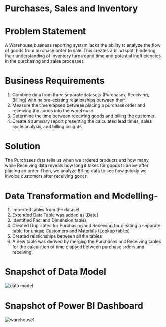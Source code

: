 
# Purchases, Sales and Inventory


# Problem Statement
A Warehouse business reporting system lacks the ability to analyze the flow of goods from purchase order to sale. This creates a blind spot, hindering their understanding of inventory turnaround time and potential inefficiencies in the purchasing and sales processes.

# Business Requirements

1. Combine data from three separate datasets (Purchases, Receiving, Billing) with no pre-existing relationships between them.
2. Measure the time elapsed between placing a purchase order and receiving the goods into the warehouse.
3. Determine the time between receiving goods and billing the customer.
4. Create a summary report presenting the calculated lead times, sales cycle analysis, and billing insights.

# Solution

The Purchases data tells us when we ordered products and how many, while Receiving data reveals how long it takes for goods to arrive after placing an order. Then, we analyze Billing data to see how quickly we invoice customers after receiving goods.

# Data Transformation and Modelling- 
1. Imported tables from the dataset
2. Extended Date Table was added as [Date]
3. Identified Fact and Dimension tables
4. Created Duplicates for Purchasing and Receiving for creating a separate table for unique Customers and Materials (Lookup tables)
5. Created relationships between all the tables
6. A new table was derived by merging the Purchases and Receiving tables for the calculation of time elapsed between purchase orders and receiving.

# Snapshot of Data Model

![data model](https://github.com/rashmimalleshappa/projectportfolio/assets/164936428/652e0c54-e93d-4a97-979d-b4001b01f8b2)

# Snapshot of Power BI Dashboard

![warehouse1](https://github.com/rashmimalleshappa/projectportfolio/assets/164936428/9ebd1cff-a9f5-41dc-bdc7-6884c029fda0)
